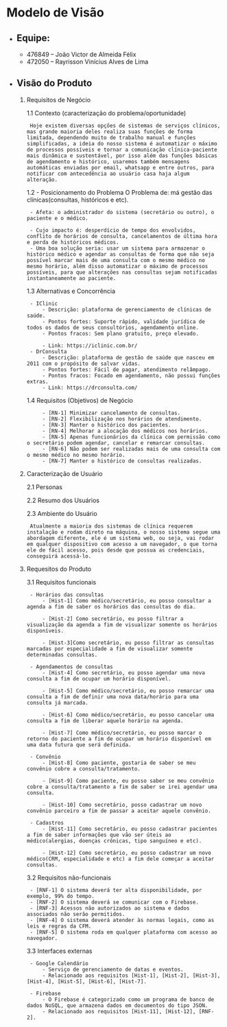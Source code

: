 # Modelo de Visão

- ##  Equipe:
    - 476849 – João Victor de Almeida Félix
    - 472050 – Rayrisson Vinícius Alves de Lima


- ## Visão do Produto
    1. Requisitos de Negócio

        1.1 Contexto (caracterização do problema/oportunidade)

            Hoje existem diversas opções de sistemas de serviços clínicos, mas grande maioria deles realiza suas funções de forma limitada, dependendo muito de trabalho manual e funções simplificadas, a ideia do nosso sistema é automatizar o máximo de processos possíveis e tornar a comunicação clínica-paciente mais dinâmica e sustentável, por isso além das funções básicas de agendamento e histórico, usaremos também mensagens automáticas enviadas por email, whatsapp e entre outros, para notificar com antecedência ao usuário casa haja algum alteração.
        1.2 
            - Posicionamento do Problema O Problema de: má gestão das clínicas(consultas, históricos e etc).

            - Afeta: o administrador do sistema (secretário ou outro), o paciente e o médico.

            - Cujo impacto é: desperdício de tempo dos envolvidos, conflito de horários de consulta, cancelamentos de última hora e perda de históricos médicos.
            - Uma boa solução seria: usar um sistema para armazenar o histórico médico e agendar as consultas de forma que não seja possível marcar mais de uma consulta com o mesmo médico no mesmo horário, além disso automatizar o máximo de processos possíveis, para que alterações nas consultas sejam notificadas instantaneamente ao paciente.

        1.3 Alternativas e Concorrência

            - IClinic
                - Descrição: plataforma de gerenciamento de clínicas de saúde.
                - Pontos fortes: Suporte rápido, validade jurídica de todos os dados de seus consultórios, agendamento online.
                - Pontos fracos: Sem plano gratuito, preço elevado.

                - Link: https://iclinic.com.br/
            - DrConsulta
                - Descrição: plataforma de gestão de saúde que nasceu em 2011 com o propósito de salvar vidas.
                - Pontos fortes: Fácil de pagar, atendimento relâmpago.
                - Pontos fracos: Focado em agendamento, não possui funções extras.
                - Link: https://drconsulta.com/
        
        1.4 Requisitos (Objetivos) de Negócio

                - [RN-1] Minimizar cancelamento de consultas.
                - [RN-2] Flexibilização nos horários de atendimento.
                - [RN-3] Manter o histórico dos pacientes.
                - [RN-4] Melhorar a alocação dos médicos nos horários.
                - [RN-5] Apenas funcionários da clínica com permissão como o secretário podem agendar, cancelar e remarcar consultas.
                - [RN-6] Não podem ser realizadas mais de uma consulta com o mesmo médico no mesmo horário.
                - [RN-7] Manter o histórico de consultas realizadas.
    
    2. Caracterização de Usuário

        2.1 Personas

        2.2 Resumo dos Usuários

        2.3 Ambiente do Usuário

            Atualmente a maioria dos sistemas de clínica requerem instalação e rodam direto na máquina, o nosso sistema segue uma abordagem diferente, ele é um sistema web, ou seja, vai rodar em qualquer dispositivo com acesso a um navegador, o que torna ele de fácil acesso, pois desde que possua as credenciais, conseguirá acessá-lo.
    
    3. Requesitos do Produto

        3.1 Requisitos funcionais

            - Horários das consultas
                - [Hist-1] Como médico/secretário, eu posso consultar a agenda a fim de saber os horários das consultas do dia.

                - [Hist-2] Como secretário, eu posso filtrar a visualização da agenda a fim de visualizar somente os horários disponíveis.

                - [Hist-3]Como secretário, eu posso filtrar as consultas marcadas por especialidade a fim de visualizar somente determinadas consultas.

            - Agendamentos de consultas
                - [Hist-4] Como secretário, eu posso agendar uma nova consulta a fim de ocupar um horário disponível.

                - [Hist-5] Como médico/secretário, eu posso remarcar uma consulta a fim de definir uma nova data/horário para uma consulta já marcada.

                - [Hist-6] Como médico/secretário, eu posso cancelar uma consulta a fim de liberar aquele horário na agenda.

                - [Hist-7] Como médico/secretário, eu posso marcar o retorno do paciente a fim de ocupar um horário disponível em uma data futura que será definida.

            - Convênio
                - [Hist-8] Como paciente, gostaria de saber se meu convênio cobre a consulta/tratamento.

                - [Hist-9] Como paciente, eu posso saber se meu convênio cobre a consulta/tratamento a fim de saber se irei agendar uma consulta.

                - [Hist-10] Como secretário, posso cadastrar um novo convênio parceiro a fim de passar a aceitar aquele convênio.
            
            - Cadastros
                - [Hist-11] Como secretário, eu posso cadastrar pacientes a fim de saber informações que vão ser úteis ao médico(alergias, doenças crônicas, tipo sanguíneo e etc).

                - [Hist-12] Como secretário, eu posso cadastrar um novo médico(CRM, especialidade e etc) a fim dele começar a aceitar consultas.

        3.2 Requisitos não-funcionais

            - [RNF-1] O sistema deverá ter alta disponibilidade, por exemplo, 99% do tempo.
            - [RNF-2] O sistema deverá se comunicar com o Firebase.
            - [RNF-3] Acessos não autorizados ao sistema e dados associados não serão permitidos.
            - [RNF-4] O sistema deverá atender às normas legais, como as leis e regras da CFM.
            - [RNF-5] O sistema roda em qualquer plataforma com acesso ao navegador.

        3.3 Interfaces externas

            - Google Calendário 
                - Serviço de gerenciamento de datas e eventos.
                - Relacionado aos requisitos [Hist-1], [Hist-2], [Hist-3], [Hist-4], [Hist-5], [Hist-6], [Hist-7].
            
            - Firebase
                - O Firebase é categorizado como um programa de banco de dados NoSQL, que armazena dados em documentos do tipo JSON.
                - Relacionado aos requisitos [Hist-11], [Hist-12], [RNF-2].






